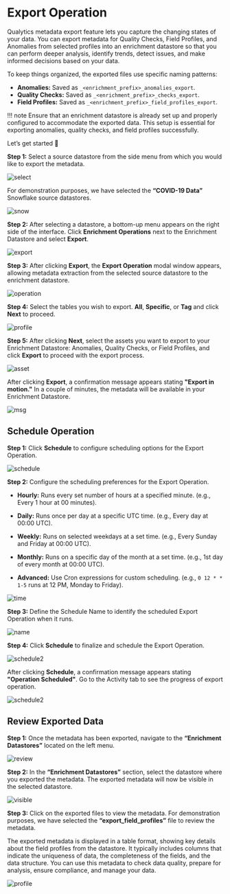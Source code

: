 # Export Operation

Qualytics metadata export feature lets you capture the changing states of your data. You can export metadata for Quality Checks, Field Profiles, and Anomalies from selected profiles into an enrichment datastore so that you can perform deeper analysis, identify trends, detect issues, and make informed decisions based on your data.

To keep things organized, the exported files use specific naming patterns:

* **Anomalies:** Saved as `_<enrichment_prefix>_anomalies_export`.  
* **Quality Checks:** Saved as `_<enrichment_prefix>_checks_export`.  
* **Field Profiles:** Saved as `_<enrichment_prefix>_field_profiles_export`.

!!! note 
    Ensure that an enrichment datastore is already set up and properly configured to accommodate the exported data. This setup is essential for exporting anomalies, quality checks, and field profiles successfully. 

Let’s get started 🚀

**Step 1:** Select a source datastore from the side menu from which you would like to export the metadata.

![select](../assets/container/export-operation/select-light.png)

For demonstration purposes, we have selected the **“COVID-19 Data”** Snowflake source datastores.

![snow](../assets/container/export-operation/snow-light.png)

**Step 2:** After selecting a datastore, a bottom-up menu appears on the right side of the interface. Click **Enrichment Operations** next to the Enrichment Datastore and select **Export**.

![export](../assets/container/export-operation/export-light.png)

**Step 3:** After clicking **Export**, the **Export Operation** modal window appears, allowing metadata extraction from the selected source datastore to the enrichment datastore. 

![operation](../assets/container/export-operation/operation-light.png)

**Step 4:** Select the tables you wish to export. **All**, **Specific**, or **Tag** and click **Next** to proceed.

![profile](../assets/container/export-operation/profile2-light.png)

**Step 5:** After clicking **Next**, select the assets you want to export to your Enrichment Datastore: Anomalies, Quality Checks, or Field Profiles, and click **Export** to proceed with the export process.

![asset](../assets/container/export-operation/assest-light.png)

After clicking **Export**, a confirmation message appears stating **"Export in motion."** In a couple of minutes, the metadata will be available in your Enrichment Datastore.

![msg](../assets/container/export-operation/msg-light.png)

## Schedule Operation

**Step 1:** Click **Schedule** to configure scheduling options for the Export Operation.

![schedule](../assets/container/export-operation/schedule-light-1.png)

**Step 2:** Configure the scheduling preferences for the Export Operation.

* **Hourly:** Runs every set number of hours at a specified minute. (e.g., Every 1 hour at 00 minutes).

* **Daily:** Runs once per day at a specific UTC time. (e.g., Every day at 00:00 UTC).

* **Weekly:** Runs on selected weekdays at a set time. (e.g., Every Sunday and Friday at 00:00 UTC).

* **Monthly:** Runs on a specific day of the month at a set time. (e.g., 1st day of every month at 00:00 UTC).

* **Advanced:** Use Cron expressions for custom scheduling. (e.g., `0 12 * * 1-5` runs at 12 PM, Monday to Friday).

![time](../assets/container/export-operation/time-light-1.png)

**Step 3:** Define the Schedule Name to identify the scheduled Export Operation when it runs.

![name](../assets/container/export-operation/name-light-1.png)

**Step 4:** Click **Schedule** to finalize and schedule the Export Operation.

![schedule2](../assets/container/export-operation/schedule-light.png)

After clicking **Schedule**, a confirmation message appears stating **"Operation Scheduled"**. Go to the Activity tab to see the progress of export operation.

![schedule2](../assets/container/export-operation/operation-scheduled-light.png)

## Review Exported Data

**Step 1:** Once the metadata has been exported, navigate to the **“Enrichment Datastores”** located on the left menu.

![review](../assets/container/export-operation/review-light.png)

**Step 2:** In the **“Enrichment Datastores”** section, select the datastore where you exported the metadata. The exported metadata will now be visible in the selected datastore.

![visible](../assets/container/export-operation/visible-light.png)

**Step 3:** Click on the exported files to view the metadata. For demonstration purposes, we have selected the **“export_field_profiles”** file to review the metadata.

The exported metadata is displayed in a table format, showing key details about the field profiles from the datastore. It typically includes columns that indicate the uniqueness of data, the completeness of the fields, and the data structure. You can use this metadata to check data quality, prepare for analysis, ensure compliance, and manage your data.

![profile](../assets/container/export-operation/profile-light.png)
                                                         